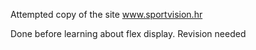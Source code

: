 Attempted copy of the site www.sportvision.hr

Done before learning about flex display. Revision needed